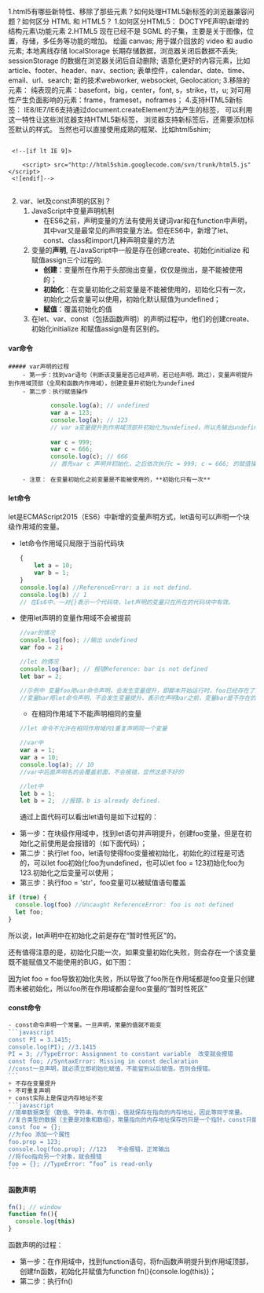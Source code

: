 1.html5有哪些新特性、移除了那些元素？如何处理HTML5新标签的浏览器兼容问题？如何区分 HTML 和 HTML5？
    1.如何区分HTML5： DOCTYPE声明\新增的结构元素\功能元素
    2.HTML5 现在已经不是 SGML 的子集，主要是关于图像，位置，存储，多任务等功能的增加。
  	  绘画 canvas;
  	  用于媒介回放的 video 和 audio 元素;
  	  本地离线存储 localStorage 长期存储数据，浏览器关闭后数据不丢失;
        sessionStorage 的数据在浏览器关闭后自动删除;
  	  语意化更好的内容元素，比如 article、footer、header、nav、section;
  	  表单控件，calendar、date、time、email、url、search;
  	  新的技术webworker, websocket, Geolocation;
    3.移除的元素：
  	  纯表现的元素：basefont，big，center，font, s，strike，tt，u;
  	  对可用性产生负面影响的元素：frame，frameset，noframes；
    4.支持HTML5新标签：
  	     IE8/IE7/IE6支持通过document.createElement方法产生的标签，
    	 可以利用这一特性让这些浏览器支持HTML5新标签，
    	 浏览器支持新标签后，还需要添加标签默认的样式。
         当然也可以直接使用成熟的框架、比如html5shim;

```

```

  	 <!--[if lt IE 9]>

  		<script> src="http://html5shim.googlecode.com/svn/trunk/html5.js"</script>
  	 <![endif]-->

```html

```

2. var、let及const声明的区别？
    1. JavaScript中变量声明机制
        - 在ES6之前，声明变量的方法有使用关键词var和在function中声明，其中var又是最常见的声明变量方法。但在ES6中，新增了let、const、class和import几种声明变量的方法
    2. 变量的**声明**, 在JavaScript中一般是存在创建create、初始化initialize 和赋值assign三个过程的.
       - **创建**：变量所在作用于头部抛出变量，仅仅是抛出，是不能被使用的；
       - **初始化**：在变量初始化之前变量是不能被使用的，初始化只有一次，初始化之后变量可以使用，初始化默认赋值为undefined；
       - **赋值**：覆盖初始化的值
    3. 在let、var、const（包括函数声明）的声明过程中，他们的创建create、初始化initialize 和赋值assign是有区别的。
#### var命令
    ##### var声明的过程
        - 第一步：找到var语句（判断该变量是否已经声明，若已经声明，跳过），变量声明提升到作用域顶部（全局和函数内作用域），创建变量并初始化为undefined
        - 第二步：执行赋值操作
```javascript
            console.log(a); // undefined
            var a = 123;
            console.log(a); // 123
            // var a变量提升到作用域顶部并初始化为undefined，所以先输出undefined,后执行赋值 a = 123, 输出123
            
            var c = 999;
            var c = 666;
            console.log(c); // 666
            // 首先var c 声明并初始化，之后依次执行c = 999; c = 666; 的赋值操作，最后输出666.
```
        - 注意： 在变量初始化之前变量是不能被使用的，**初始化只有一次**
#### let命令
let是ECMAScript2015（ES6）中新增的变量声明方式，let语句可以声明一个块级作用域的变量。
 - let命令作用域只局限于当前代码块
    ```javascript
    {
        let a = 10;
        var b = 1;
    }
    console.log(a) //ReferenceError: a is not defind.
    console.log(b) // 1
    // 在Es6中，一对{}表示一个代码块，let声明的变量只在所在的代码块中有效。
    ```

+ 使用let声明的变量作用域不会被提前
    ```javascript
    //var的情况
    console.log(foo); //输出 undefined
    var foo = 2；
    
    //let 的情况
    console.log(bar); // 报错Reference: bar is not defined
    let bar = 2;
    
    //示例中 变量foo用var命令声明，会发生变量提升，即脚本开始运行时，foo已经存在了，但是没值，所以输出undefined。
    //变量bar用let命令声明，不会发生变量提升，表示在声明bar之前，变量bar是不存在的，所以会抛出一个错误。
    ```
    + 在相同作用域下不能声明相同的变量
    ```javascript
    //let 命令不允许在相同作用域内1重复声明同一个变量
    
    //var中
    var a = 1;
    var a = 10;
    console.log(a); // 10
    //var中后面声明名的会覆盖前面，不会报错，显然这是不好的
    
    //let中
    let b = 1;
    let b = 2;  //报错，b is already defined.
    ```
    通过上面代码可以看出let语句是如下过程的：

- 第一步：在块级作用域中，找到let语句并声明提升，创建foo变量，但是在初始化之前使用是会报错的（如下面代码）；
- 第二步：执行let foo，let语句使得foo变量被初始化，初始化的过程是可选的，可以let foo初始化foo为undefined，也可以let foo = 123初始化foo为123.初始化之后变量可以使用；
- 第三步：执行foo = 'str'，foo变量可以被赋值语句覆盖
```javascript
if (true) {
  console.log(foo) //Uncaught ReferenceError: foo is not defined
  let foo;
}
```
所以说，let声明中在初始化之前是存在“暂时性死区”的。

还有值得注意的是，初始化只能一次，如果变量初始化失败，则会存在一个该变量既不能赋值又不能使用的BUG，如下图：

因为let foo = foo导致初始化失败，所以导致了foo所在作用域都是foo变量只创建而未被初始化，所以foo所在作用域都会是foo变量的“暂时性死区”

#### const命令
~~~javascript
- const命令声明一个常量。一旦声明，常量的值就不能变
```javascript
const PI = 3.1415;
console.log(PI); //3.1415
PI = 3; //TypeError: Assignment to constant variable  改变就会报错
const foo; //SyntaxError: Missing in const declaration
//const一旦声明，就必须立即初始化赋值，不能留到以后赋值。否则会报错。
```
+ 不存在变量提升
+ 不可重复声明
+ const实际上是保证内存地址不变
```javascript
//简单数据类型（数值、字符串、布尔值），值就保存在指向的内存地址，因此等同于常量。
//复合类型的数据（主要是对象和数组），常量指向的内存地址保存的只是一个指针，const只能保证这个指针是固定的，至于数据结构，就不受控制了。
const foo = {};
//为foo 添加一个属性
foo.prop = 123;
console.log(foo.prop); //123   不会报错，正常输出
//将foo指向另一个对象，就会报错
foo = {}; //TypeError: “foo” is read-only
```
~~~
#### 函数声明
```javascript
fn(); // window
function fn(){
  console.log(this)
}
```
函数声明的过程：

 + 第一步：在作用域中，找到function语句，将fn函数声明提升到作用域顶部，创建fn函数，初始化并赋值为function     fn(){console.log(this)}；
+ 第二步：执行fn()